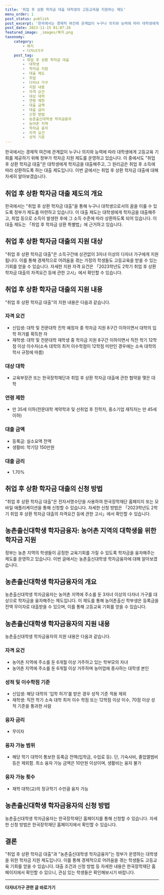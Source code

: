 ```yaml
---
title: '취업 후 상환 학자금 대출 대학생의 고등교육을 지원하는 제도'
menu_order: 1
post_status: publish
post_excerpt: '한국에서는 경제적 여건에 관계없이 누구나 의지와 능력에 따라 대학생에게 고등교육 기회를 제공하기 위해 정부가 학자금 지원 제도를 운영하고 있습니다. 이 중에서도  취업 후 상환 학자금 대출 은 대학생에게 학자금을 대출해주고, 그 원리금은 취업 후 소득에 따라 상환하도록 하는 대출 제도입니다. 이번 글에서는 취업 후 상환 학자금 대출에 대해 자세히 알아보겠습니다.'
post_date: 2023-11-15 01:07:26
featured_image: _images/복지.png
taxonomy:
    category:
        - 복지
        - 다자녀가구
    post_tag:
        - 취업 후 상환 학자금 대출
        -  대학생
        -  학자금 지원
        -  대출 제도
        -  취업
        -  다자녀 가구
        -  지원 내용
        -  자격 요건
        -  대상 대학
        -  연령 제한
        -  대출 금액
        -  대출 금리
        -  신청 방법
        -  농촌출신대학생 학자금융자
        -  농어촌 지역
        -  학자금 융자
        -  자격 요건
        -  성적 기준
---
```



한국에서는 경제적 여건에 관계없이 누구나 의지와 능력에 따라 대학생에게 고등교육 기회를 제공하기 위해 정부가 학자금 지원 제도를 운영하고 있습니다. 이 중에서도 "취업 후 상환 학자금 대출"은 대학생에게 학자금을 대출해주고, 그 원리금은 취업 후 소득에 따라 상환하도록 하는 대출 제도입니다. 이번 글에서는 취업 후 상환 학자금 대출에 대해 자세히 알아보겠습니다.

## 취업 후 상환 학자금 대출 제도의 개요

한국에서는 "취업 후 상환 학자금 대출"을 통해 누구나 대학생으로서의 꿈을 이룰 수 있도록 정부가 제도를 마련하고 있습니다. 이 대출 제도는 대학생에게 학자금을 대출해주고, 취업 등으로 소득이 발생한 후에 그 소득 수준에 따라 상환하도록 되어 있습니다. 이 대출 제도는 「취업 후 학자금 상환 특별법」에 근거하고 있습니다.

## 취업 후 상환 학자금 대출의 지원 대상

"취업 후 상환 학자금 대출"은 소득구간에 상관없이 3자녀 이상의 다자녀 가구에게 지원됩니다. 이를 통해 경제적으로 어려움을 겪는 가정의 학생들도 고등교육을 받을 수 있는 기회를 얻을 수 있습니다. 자세한 지원 자격 요건은 「2023학년도 2학기 취업 후 상환 학자금 대출의 자격요건 등에 관한 고시」에서 확인할 수 있습니다.

## 취업 후 상환 학자금 대출의 지원 내용

"취업 후 상환 학자금 대출"의 지원 내용은 다음과 같습니다.

### 자격 요건

- 신입생: 대학 및 전문대학 진학 예정자 중 학자금 지원 8구간 이하이면서 대학의 입학 허가를 획득한 자
- 재학생: 대학 및 전문대학 재학생 중 학자금 지원 8구간 이하이면서 직전 학기 12학점 이상 이수자(소속 대학의 최저 이수학점이 12학점 미만인 경우에는 소속 대학의 학사 규정에 따름)

### 대상 대학

- 교육부장관 또는 한국장학재단과 취업 후 상환 학자금 대출에 관한 협약을 맺은 대학

### 연령 제한

- 만 35세 이하(전문대학 계약학과 및 선취업 후 진학자, 중소기업 재직자는 만 45세 이하)

### 대출 금액

- 등록금: 실소요액 전액
- 생활비: 학기당 150만원

### 대출 금리

- 1.70%

## 취업 후 상환 학자금 대출의 신청 방법

"취업 후 상환 학자금 대출"은 전자서명수단을 사용하여 한국장학재단 홈페이지 또는 모바일 애플리케이션을 통해 신청할 수 있습니다. 자세한 신청 방법은 「2023학년도 2학기 취업 후 상환 학자금 대출의 자격요건 등에 관한 고시」에서 확인할 수 있습니다.

## 농촌출신대학생 학자금융자: 농어촌 지역의 대학생을 위한 학자금 지원

정부는 농촌 지역의 학생들이 공정한 교육기회를 가질 수 있도록 학자금을 융자해주는 제도를 운영하고 있습니다. 이번 글에서는 농촌출신대학생 학자금융자에 대해 알아보겠습니다.

## 농촌출신대학생 학자금융자의 개요

농촌출신대학생 학자금융자는 농어촌 지역에 주소를 둔 3자녀 이상의 다자녀 가구를 대상으로 학자금을 융자해주는 제도입니다. 이 제도를 통해 농어촌출신 학부생은 등록금을 전액 무이자로 대출받을 수 있으며, 이를 통해 고등교육 기회를 얻을 수 있습니다.

## 농촌출신대학생 학자금융자의 지원 내용

농촌출신대학생 학자금융자의 지원 내용은 다음과 같습니다.

### 자격 요건

- 농어촌 지역에 주소를 둔 6개월 이상 거주하고 있는 학부모의 자녀
- 농어촌 지역에 주소를 둔 6개월 이상 거주하며 농어업에 종사하는 대학생 본인

### 성적 및 이수학점 기준

- 신입생: 해당 대학의 '입학 허가'를 받은 경우 성적 기준 적용 제외
- 재학생: 직전 학기 소속 대학 최저 이수 학점 또는 12학점 이상 이수, 70점 이상 성적 기준을 통과한 사람

### 융자 금리

- 무이자

### 융자 가능 범위

- 해당 학기 대학이 통보한 등록금 전액(입학금, 수업료 등). 단, 기숙사비, 졸업앨범비 등은 제외함. 최소 융자 가능 금액은 10만원 이상이며, 생활비는 융자 불가

### 융자 가능 횟수

- 재학 대학(교)의 정규학기 수만큼 융자 가능

## 농촌출신대학생 학자금융자의 신청 방법

농촌출신대학생 학자금융자는 한국장학재단 홈페이지를 통해 신청할 수 있습니다. 자세한 신청 방법은 한국장학재단 홈페이지에서 확인할 수 있습니다.

## 결론

"취업 후 상환 학자금 대출"과 "농촌출신대학생 학자금융자"는 정부가 운영하는 대학생을 위한 학자금 지원 제도입니다. 이를 통해 경제적으로 어려움을 겪는 학생들도 고등교육 기회를 얻을 수 있습니다. 대출 조건과 신청 방법 등 자세한 내용은 한국장학재단 홈페이지에서 확인할 수 있으니, 관심 있는 학생들은 확인해보시기 바랍니다.
<!-- wp:separator -->
<hr class="wp-block-separator has-alpha-channel-opacity"/>
<!-- /wp:separator -->

<!-- wp:group {"backgroundColor":"base","layout":{"type":"constrained"}} -->
<div class="wp-block-group has-base-background-color has-background"><!-- wp:paragraph {"align":"center","fontSize":"medium"} -->
<p class="has-text-align-center has-large-font-size"><strong>다자녀가구 관련 글 바로가기</strong></p>
<!-- /wp:paragraph -->


<!-- wp:latest-posts
{"categories":[{"id":22700,"count":19,"description":"","link":"https://uknowlaw.com/category/%eb%8b%a4%ec%9e%90%eb%85%80%ea%b0%80%ea%b5%ac/","name":"다자녀가구","slug":"다자녀가구","taxonomy":"category","parent":0,"meta":[],"_links":{"self":[{"href":"https://uknowlaw.com/wp-json/wp/v2/categories/22700"}],"collection":[{"href":"https://uknowlaw.com/wp-json/wp/v2/categories"}],"about":[{"href":"https://uknowlaw.com/wp-json/wp/v2/taxonomies/category"}],"wp:post_type":[{"href":"https://uknowlaw.com/wp-json/wp/v2/posts?categories=22700"}],"curies":[{"name":"wp","href":"https://api.w.org/{rel}","templated":true}]}}],"postsToShow":100,"excerptLength":28,"postLayout":"grid","columns":2,"featuredImageAlign":"left","featuredImageSizeSlug":"large","fontSize":"small"} /--></div>
<!-- /wp:group -->